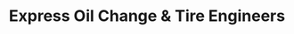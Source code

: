 ---
title: "Express Oil Change & Tire Engineers"
url: /cordova/express-oil-change-and-tire-engineers/
shop: tyres
---
